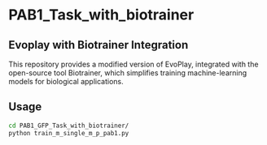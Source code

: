 # PAB1_Task_with_biotrainer

## Evoplay with Biotrainer Integration

This repository provides a modified version of EvoPlay, integrated with the open-source tool Biotrainer, which simplifies training machine-learning models for biological applications. 

## Usage

```bash
cd PAB1_GFP_Task_with_biotrainer/
python train_m_single_m_p_pab1.py
```


